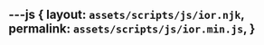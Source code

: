 ---js
{
  layout:    `assets/scripts/js/ior.njk`,
  permalink: `assets/scripts/js/ior.min.js`,
}
---
